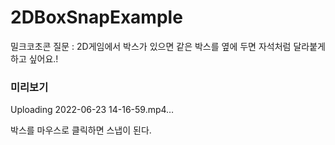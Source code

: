 # 2DBoxSnapExample

밀크코초콘 질문 : 2D게임에서 박스가 있으면 같은 박스를 옆에 두면 자석처럼 달라붙게 하고 싶어요.!

### 미리보기
Uploading 2022-06-23 14-16-59.mp4…

박스를 마우스로 클릭하면 스냅이 된다.
